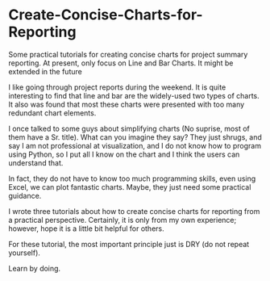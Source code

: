 # Create-Concise-Charts-for-Reporting

Some practical tutorials for creating concise charts for project summary reporting. 
At present, only focus on Line and Bar Charts. 
It might be extended in the future

I like going through project reports during the weekend. 
It is quite interesting to find that line and bar are the widely-used two types of charts. 
It also was found that most these charts were presented with too many redundant chart elements.

I once talked to some guys about simplifying charts (No suprise, most of them have a Sr. title). 
What can you imagine they say? 
They just shrugs, and say I am not professional at visualization, 
and I do not know how to program using Python, 
so I put all I know on the chart and I think the users can understand that. 

In fact, they do not have to know too much programming skills, 
even using Excel, we can plot fantastic charts. 
Maybe, they just need some practical guidance.

I wrote three tutorials about how to create concise charts for reporting from a practical perspective. 
Certainly, it is only from my own experience; however, hope it is a little bit helpful for others.

For these tutorial, the most important principle just is DRY (do not repeat yourself).

Learn by doing.
